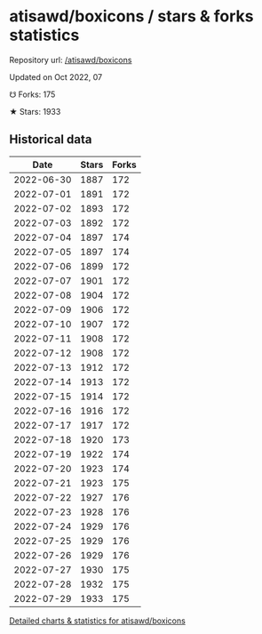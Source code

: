 # atisawd/boxicons / stars & forks statistics

Repository url: [/atisawd/boxicons](https://github.com/atisawd/boxicons)

Updated on Oct 2022, 07

☋ Forks: 175

★ Stars: 1933

## Historical data
| Date | Stars | Forks |
|------|-------|-------|
| 2022-06-30 | 1887 | 172 | 
| 2022-07-01 | 1891 | 172 | 
| 2022-07-02 | 1893 | 172 | 
| 2022-07-03 | 1892 | 172 | 
| 2022-07-04 | 1897 | 174 | 
| 2022-07-05 | 1897 | 174 | 
| 2022-07-06 | 1899 | 172 | 
| 2022-07-07 | 1901 | 172 | 
| 2022-07-08 | 1904 | 172 | 
| 2022-07-09 | 1906 | 172 | 
| 2022-07-10 | 1907 | 172 | 
| 2022-07-11 | 1908 | 172 | 
| 2022-07-12 | 1908 | 172 | 
| 2022-07-13 | 1912 | 172 | 
| 2022-07-14 | 1913 | 172 | 
| 2022-07-15 | 1914 | 172 | 
| 2022-07-16 | 1916 | 172 | 
| 2022-07-17 | 1917 | 172 | 
| 2022-07-18 | 1920 | 173 | 
| 2022-07-19 | 1922 | 174 | 
| 2022-07-20 | 1923 | 174 | 
| 2022-07-21 | 1923 | 175 | 
| 2022-07-22 | 1927 | 176 | 
| 2022-07-23 | 1928 | 176 | 
| 2022-07-24 | 1929 | 176 | 
| 2022-07-25 | 1929 | 176 | 
| 2022-07-26 | 1929 | 176 | 
| 2022-07-27 | 1930 | 175 | 
| 2022-07-28 | 1932 | 175 | 
| 2022-07-29 | 1933 | 175 | 


[Detailed charts & statistics for atisawd/boxicons](https://reviewgithub.com/rep/atisawd/boxicons)

